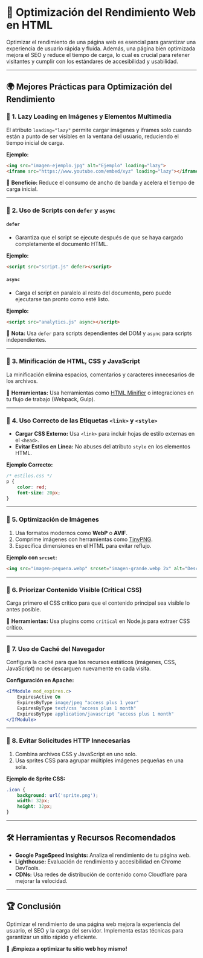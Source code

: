 # 📌 Optimización del Rendimiento Web en HTML

Optimizar el rendimiento de una página web es esencial para garantizar una experiencia de usuario rápida y fluida. Además, una página bien optimizada mejora el SEO y reduce el tiempo de carga, lo cual es crucial para retener visitantes y cumplir con los estándares de accesibilidad y usabilidad.

---

## 🌍 **Mejores Prácticas para Optimización del Rendimiento**

### 🔹 **1. Lazy Loading en Imágenes y Elementos Multimedia**
El atributo `loading="lazy"` permite cargar imágenes y iframes solo cuando están a punto de ser visibles en la ventana del usuario, reduciendo el tiempo inicial de carga.

**Ejemplo:**
```html
<img src="imagen-ejemplo.jpg" alt="Ejemplo" loading="lazy">
<iframe src="https://www.youtube.com/embed/xyz" loading="lazy"></iframe>
```
📌 **Beneficio:** Reduce el consumo de ancho de banda y acelera el tiempo de carga inicial.

---

### 🔹 **2. Uso de Scripts con `defer` y `async`**

#### **`defer`**
- Garantiza que el script se ejecute después de que se haya cargado completamente el documento HTML.

**Ejemplo:**
```html
<script src="script.js" defer></script>
```

#### **`async`**
- Carga el script en paralelo al resto del documento, pero puede ejecutarse tan pronto como esté listo.

**Ejemplo:**
```html
<script src="analytics.js" async></script>
```
📌 **Nota:** Usa `defer` para scripts dependientes del DOM y `async` para scripts independientes.

---

### 🔹 **3. Minificación de HTML, CSS y JavaScript**
La minificación elimina espacios, comentarios y caracteres innecesarios de los archivos.

📌 **Herramientas:** Usa herramientas como [HTML Minifier](https://www.willpeavy.com/minifier/) o integraciones en tu flujo de trabajo (Webpack, Gulp).

---

### 🔹 **4. Uso Correcto de las Etiquetas `<link>` y `<style>`**
- **Cargar CSS Externo:** Usa `<link>` para incluir hojas de estilo externas en el `<head>`.
- **Evitar Estilos en Línea:** No abuses del atributo `style` en los elementos HTML.

**Ejemplo Correcto:**
```css
/* estilos.css */
p {
    color: red;
    font-size: 20px;
}
```

---

### 🔹 **5. Optimización de Imágenes**
1. Usa formatos modernos como **WebP** o **AVIF**.
2. Comprime imágenes con herramientas como [TinyPNG](https://tinypng.com/).
3. Especifica dimensiones en el HTML para evitar reflujo.

**Ejemplo con `srcset`:**
```html
<img src="imagen-pequena.webp" srcset="imagen-grande.webp 2x" alt="Descripción">
```

---

### 🔹 **6. Priorizar Contenido Visible (Critical CSS)**
Carga primero el CSS crítico para que el contenido principal sea visible lo antes posible.

📌 **Herramientas:** Usa plugins como `critical` en Node.js para extraer CSS crítico.

---

### 🔹 **7. Uso de Caché del Navegador**
Configura la caché para que los recursos estáticos (imágenes, CSS, JavaScript) no se descarguen nuevamente en cada visita.

**Configuración en Apache:**
```apache
<IfModule mod_expires.c>
    ExpiresActive On
    ExpiresByType image/jpeg "access plus 1 year"
    ExpiresByType text/css "access plus 1 month"
    ExpiresByType application/javascript "access plus 1 month"
</IfModule>
```

---

### 🔹 **8. Evitar Solicitudes HTTP Innecesarias**
1. Combina archivos CSS y JavaScript en uno solo.
2. Usa sprites CSS para agrupar múltiples imágenes pequeñas en una sola.

**Ejemplo de Sprite CSS:**
```css
.icon {
    background: url('sprite.png');
    width: 32px;
    height: 32px;
}
```

---

## 🛠️ **Herramientas y Recursos Recomendados**
- **Google PageSpeed Insights:** Analiza el rendimiento de tu página web.
- **Lighthouse:** Evaluación de rendimiento y accesibilidad en Chrome DevTools.
- **CDNs:** Usa redes de distribución de contenido como Cloudflare para mejorar la velocidad.

---

## 🏆 **Conclusión**
Optimizar el rendimiento de una página web mejora la experiencia del usuario, el SEO y la carga del servidor. Implementa estas técnicas para garantizar un sitio rápido y eficiente.

🚀 **¡Empieza a optimizar tu sitio web hoy mismo!**